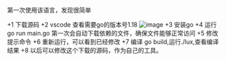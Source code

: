 第一次使用该语言，发现很简单

+1 下载源码
+2 vscode 查看需要go的版本号1.18
![image](https://user-images.githubusercontent.com/12455138/175794500-b76c654f-b38f-4f19-8066-933bfd316282.png)
+3 安装go
+4 运行go run main.go
  第一次会自动下载依赖的文件，确保文件能够正常访问
+5 修改提示命令
+6 重新运行，可以看到已经修改
+7 编译 go build,运行./lux,查看编译结果
+8 以后可以修改这个下载的源码，作为自己的工具。

